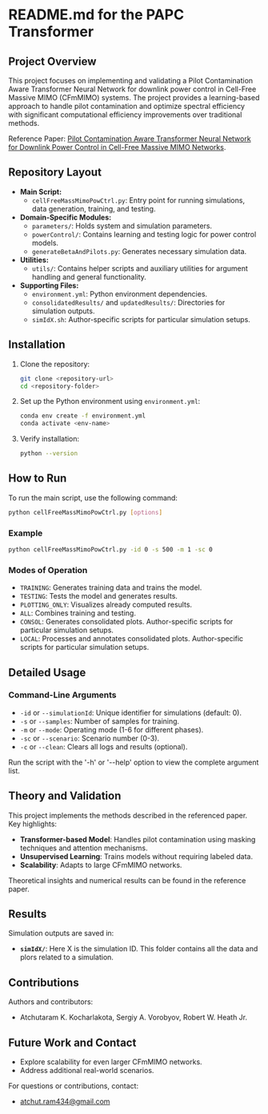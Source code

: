 # README.md for the PAPC Transformer

## Project Overview

This project focuses on implementing and validating a Pilot Contamination Aware Transformer Neural Network for downlink power control in Cell-Free Massive MIMO (CFmMIMO) systems. The project provides a learning-based approach to handle pilot contamination and optimize spectral efficiency with significant computational efficiency improvements over traditional methods.

Reference Paper: [Pilot Contamination Aware Transformer Neural Network for Downlink Power Control in Cell-Free Massive MIMO Networks](https://arxiv.org/abs/2411.19020).

## Repository Layout

- **Main Script:**
  - `cellFreeMassMimoPowCtrl.py`: Entry point for running simulations, data generation, training, and testing.
- **Domain-Specific Modules:**
  - `parameters/`: Holds system and simulation parameters.
  - `powerControl/`: Contains learning and testing logic for power control models.
  - `generateBetaAndPilots.py`: Generates necessary simulation data.
- **Utilities:**
  - `utils/`: Contains helper scripts and auxiliary utilities for argument handling and general functionality.
- **Supporting Files:**
  - `environment.yml`: Python environment dependencies.
  - `consolidatedResults/` and `updatedResults/`: Directories for simulation outputs.
  - `simIdX.sh`: Author-specific scripts for particular simulation setups.

## Installation

1. Clone the repository:
   ```bash
   git clone <repository-url>
   cd <repository-folder>
   ```
2. Set up the Python environment using `environment.yml`:
   ```bash
   conda env create -f environment.yml
   conda activate <env-name>
   ```
3. Verify installation:
   ```bash
   python --version
   ```

## How to Run

To run the main script, use the following command:

```bash
python cellFreeMassMimoPowCtrl.py [options]
```

### Example

```bash
python cellFreeMassMimoPowCtrl.py -id 0 -s 500 -m 1 -sc 0
```

### Modes of Operation

- `TRAINING`: Generates training data and trains the model.
- `TESTING`: Tests the model and generates results.
- `PLOTTING_ONLY`: Visualizes already computed results.
- `ALL`: Combines training and testing.
- `CONSOL`: Generates consolidated plots. Author-specific scripts for particular simulation setups.
- `LOCAL`: Processes and annotates consolidated plots. Author-specific scripts for particular simulation setups.

## Detailed Usage

### Command-Line Arguments

- `-id` or `--simulationId`: Unique identifier for simulations (default: 0).
- `-s` or `--samples`: Number of samples for training.
- `-m` or `--mode`: Operating mode (1-6 for different phases).
- `-sc` or `--scenario`: Scenario number (0-3).
- `-c` or `--clean`: Clears all logs and results (optional).

Run the script with the '-h' or '--help' option to view the complete argument list.

## Theory and Validation

This project implements the methods described in the referenced paper. Key highlights:

- **Transformer-based Model**: Handles pilot contamination using masking techniques and attention mechanisms.
- **Unsupervised Learning**: Trains models without requiring labeled data.
- **Scalability**: Adapts to large CFmMIMO networks.

Theoretical insights and numerical results can be found in the reference paper.

## Results

Simulation outputs are saved in:

- **`simIdX/`**: Here X is the simulation ID. This folder contains all the data and plors related to a simulation.

## Contributions

Authors and contributors:
- Atchutaram K. Kocharlakota, Sergiy A. Vorobyov, Robert W. Heath Jr.

## Future Work and Contact
- Explore scalability for even larger CFmMIMO networks.
- Address additional real-world scenarios.

For questions or contributions, contact:
- atchut.ram434@gmail.com
